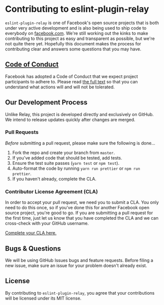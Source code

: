 # Contributing to eslint-plugin-relay

`eslint-plugin-relay` is one of Facebook's open source projects that is both under very active development and is also being used to ship code to everybody on [facebook.com](https://www.facebook.com). We're still working out the kinks to make contributing to this project as easy and transparent as possible, but we're not quite there yet. Hopefully this document makes the process for contributing clear and answers some questions that you may have.

## [Code of Conduct](https://code.facebook.com/codeofconduct)

Facebook has adopted a Code of Conduct that we expect project participants to adhere to. Please read [the full text](https://code.facebook.com/codeofconduct) so that you can understand what actions will and will not be tolerated.

## Our Development Process

Unlike Relay, this project is developed directly and exclusively on GitHub. We intend to release updates quickly after changes are merged.

### Pull Requests

_Before_ submitting a pull request, please make sure the following is done…

1. Fork the repo and create your branch from `master`.
2. If you've added code that should be tested, add tests.
3. Ensure the test suite passes (`yarn test` or `npm test`).
4. Auto-format the code by running `yarn run prettier` or `npm run prettier`.
5. If you haven't already, complete the CLA.

### Contributor License Agreement (CLA)

In order to accept your pull request, we need you to submit a CLA. You only need to do this once, so if you've done this for another Facebook open source project, you're good to go. If you are submitting a pull request for the first time, just let us know that you have completed the CLA and we can cross-check with your GitHub username.

[Complete your CLA here.](https://code.facebook.com/cla)

## Bugs & Questions

We will be using GitHub Issues bugs and feature requests. Before filing a new issue, make sure an issue for your problem doesn't already exist.

## License

By contributing to `eslint-plugin-relay`, you agree that your contributions will be licensed under its MIT license.
